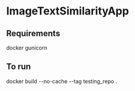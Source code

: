 # ImageTextSimilarityApp

## Requirements

docker
gunicorn

## To run

docker build --no-cache --tag testing_repo .
